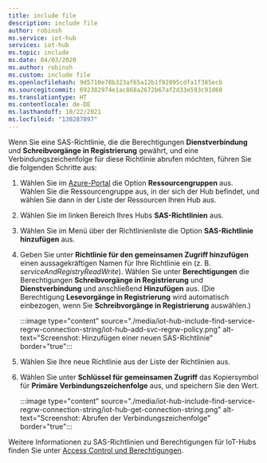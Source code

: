 ```yaml
---
title: include file
description: include file
author: robinsh
ms.service: iot-hub
services: iot-hub
ms.topic: include
ms.date: 04/03/2020
ms.author: robinsh
ms.custom: include file
ms.openlocfilehash: 9d5710e78b323af65a12b1f92095cdfa1f385ecb
ms.sourcegitcommit: 692382974e1ac868a2672b67af2d33e593c91d60
ms.translationtype: HT
ms.contentlocale: de-DE
ms.lasthandoff: 10/22/2021
ms.locfileid: "130287897"
---
```

<!-- This tells how to create a custom shared access policy that has service connect and registry RW permissions for your IoT hub and get the connection string for it-->

Wenn Sie eine SAS-Richtlinie, die die Berechtigungen **Dienstverbindung** und **Schreibvorgänge in Registrierung** gewährt, und eine Verbindungszeichenfolge für diese Richtlinie abrufen möchten, führen Sie die folgenden Schritte aus:

1. Wählen Sie im [Azure-Portal](https://portal.azure.com) die Option **Ressourcengruppen** aus. Wählen Sie die Ressourcengruppe aus, in der sich der Hub befindet, und wählen Sie dann in der Liste der Ressourcen Ihren Hub aus.

1. Wählen Sie im linken Bereich Ihres Hubs **SAS-Richtlinien** aus.

1. Wählen Sie im Menü über der Richtlinienliste die Option **SAS-Richtlinie hinzufügen** aus.

1. Geben Sie unter **Richtlinie für den gemeinsamen Zugriff hinzufügen** einen aussagekräftigen Namen für Ihre Richtlinie ein (z. B. *serviceAndRegistryReadWrite*). Wählen Sie unter **Berechtigungen** die Berechtigungen **Schreibvorgänge in Registrierung** und **Dienstverbindung** und anschließend **Hinzufügen** aus. (Die Berechtigung **Lesevorgänge in Registrierung** wird automatisch einbezogen, wenn Sie **Schreibvorgänge in Registrierung** auswählen.)

    :::image type="content" source="./media/iot-hub-include-find-service-regrw-connection-string/iot-hub-add-svc-regrw-policy.png" alt-text="Screenshot: Hinzufügen einer neuen SAS-Richtlinie" border="true":::

1. Wählen Sie Ihre neue Richtlinie aus der Liste der Richtlinien aus.

1. Wählen Sie unter **Schlüssel für gemeinsamen Zugriff** das Kopiersymbol für **Primäre Verbindungszeichenfolge** aus, und speichern Sie den Wert.

    :::image type="content" source="./media/iot-hub-include-find-service-regrw-connection-string/iot-hub-get-connection-string.png" alt-text="Screenshot: Abrufen der Verbindungszeichenfolge" border="true":::

Weitere Informationen zu SAS-Richtlinien und Berechtigungen für IoT-Hubs finden Sie unter [Access Control und Berechtigungen](../articles/iot-hub/iot-hub-dev-guide-sas.md#access-control-and-permissions).

